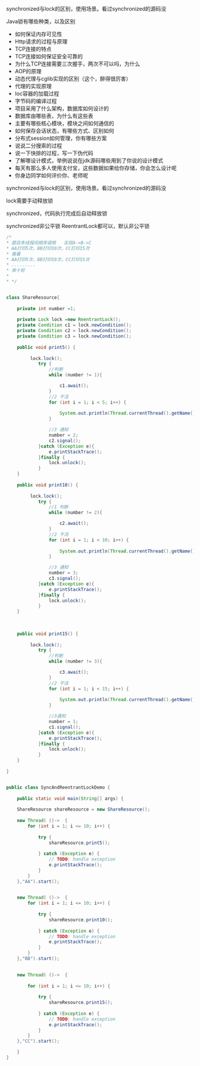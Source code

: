 synchronized与lock的区别，使用场景。看过synchronized的源码没

Java锁有哪些种类，以及区别

- 如何保证内存可见性
- Http请求的过程与原理
- TCP连接的特点
- TCP连接如何保证安全可靠的
- 为什么TCP连接需要三次握手，两次不可以吗，为什么
- AOP的原理
- 动态代理与cglib实现的区别（这个，醉得很厉害）
- 代理的实现原理
- Ioc容器的加载过程
- 字节码的编译过程
- 项目采用了什么架构，数据库如何设计的
- 数据库由哪些表，为什么有这些表
- 主要有哪些核心模块，模块之间如何通信的
- 如何保存会话状态，有哪些方式、区别如何
- 分布式session如何管理，你有哪些方案
- 说说二分搜索的过程
- 说一下快排的过程，写一下伪代码
- 了解哪设计模式，举例说说在jdk源码哪些用到了你说的设计模式
- 每天有那么多人使用支付宝，这些数据如果给你存储，你会怎么设计呢
- 你身边同学如何评价你、老师呢































synchronized与lock的区别，使用场景。看过synchronized的源码没

lock需要手动释放锁

synchronized，代码执行完成后自动释放锁

synchronized非公平锁 			ReentrantLock都可以，默认非公平锁





```java
/*
* 题目多线程间顺序调用   实现A->B->C
* AA打印5次，BB打印10次，CC打印15次
* 接着
* AA打印5次，BB打印10次，CC打印15次
* .........
* 来十轮
* 
* */


class ShareResource{
	
	private int number =1;
	
	private Lock lock =new ReentrantLock();
	private Condition c1 = lock.newCondition();
	private Condition c2 = lock.newCondition();
	private Condition c3 = lock.newCondition();
	
	public void print5() {
		
		 lock.lock();
	        try {
	            //判断
	            while (number != 1){

	                c1.await();
	            }
	            //2 干活
	            for (int i = 1; i < 5; i++) {
					
	            	System.out.println(Thread.currentThread().getName()+"\t"+i);
				}

	            //3 通知
	            number = 2;
	            c2.signal();
	        }catch (Exception e){
	            e.printStackTrace();
	        }finally {
	        	lock.unlock();
	        }
	}
	
	public void print10() {
		
		 lock.lock();
	        try {
	            //1 判断
	            while (number != 2){

	                c2.await();
	            }
	            //2 干活
	            for (int i = 1; i < 10; i++) {
					
	            	System.out.println(Thread.currentThread().getName()+"\t"+i);
				}

	            //3 通知
	            number = 3;
	            c3.signal();
	        }catch (Exception e){
	            e.printStackTrace();
	        }finally {
	        	lock.unlock();
	        }
	}
	
	
	
	public void print15() {
		
		 lock.lock();
	        try {
	            //判断
	            while (number != 3){

	                c3.await();
	            }
	            //2 干活
	            for (int i = 1; i < 15; i++) {
					
	            	System.out.println(Thread.currentThread().getName()+"\t"+i);
				}

	            //3通知
	            number = 1;
	            c1.signal();
	        }catch (Exception e){
	            e.printStackTrace();
	        }finally {
	        	lock.unlock();
	        }
	}
	
}


public class SyncAndReentrantLockDemo {
	
	public static void main(String[] args) {
		
	ShareResource shareResource = new ShareResource();
	
	new Thread( ()->  {
		for (int i = 1; i <= 10; i++) {
			
			try {
				shareResource.print5();
				
			} catch (Exception e) {
				// TODO: handle exception
				e.printStackTrace();
			}
		}
	},"AA").start();

	
	new Thread( ()->  {
		for (int i = 1; i <= 10; i++) {
			
			try {
				shareResource.print10();
				
			} catch (Exception e) {
				// TODO: handle exception
				e.printStackTrace();
			}
		}
	},"BB").start();

	
	new Thread( ()->  {
	
		for (int i = 1; i <= 10; i++) {
			
			try {
				shareResource.print15();
				
			} catch (Exception e) {
				// TODO: handle exception
				e.printStackTrace();
			}
		}
	},"CC").start();

	}
}

```

